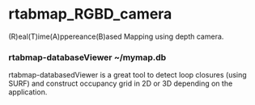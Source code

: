 # rtabmap_RGBD_camera

(R)eal(T)ime(A)ppereance(B)ased Mapping using depth camera. 

### rtabmap-databaseViewer ~/mymap.db 
rtabmap-databasedViewer is a great tool to detect loop closures (using SURF) and construct occupancy grid in 2D or 3D depending on the application.

